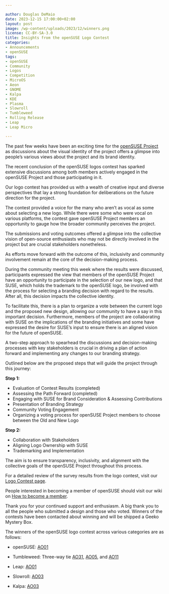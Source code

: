 ```yaml
---

author: Douglas DeMaio 
date: 2023-12-15 17:00:00+02:00
layout: post
image: /wp-content/uploads/2023/12/winners.png
license: CC-BY-SA-3.0
title: Insights from the openSUSE Logo Contest 
categories:
- Announcements
- openSUSE
tags:
- openSUSE
- Community
- Logos
- Competition
- MicroOS
- Aeon
- GNOME
- Kalpa
- KDE
- Plasma
- Slowroll
- Tumbleweed
- Rolling Release
- Leap
- Leap Micro

---
```


The past few weeks have been an exciting time for the [openSUSE Project](https://www.opensuse.org/) as discussions about the visual identity of the project offers a glimpse into people’s various views about the project and its brand identity.

The recent conclusion of the openSUSE logos contest has sparked extensive discussions among both members actively engaged in the openSUSE Project and those participating in it.

Our logo contest has provided us with a wealth of creative input and diverse perspectives that lay a strong foundation for deliberations on the future direction for the project. 

The contest provided a voice for the many who aren’t as vocal as some about selecting a new logo. While there were some who were vocal on various platforms, the contest gave openSUSE Project members an opportunity to gauge how the broader community perceives the project. 

The submissions and voting outcomes offered a glimpse into the collective vision of open-source enthusiasts who may not be directly involved in the project but are crucial stakeholders nonetheless.

As efforts move forward with the outcome of this, inclusivity and community involvement remain at the core of the decision-making process. 

During the community meeting this week where the results were discussed, participants expressed the view that members of the openSUSE Project have an opportunity to participate in the selection of our new logo, and that SUSE, which holds the trademark to the openSUSE logo, be involved with the process for selecting a branding decision with regard to the results. After all, this decision impacts the collective identity.

To facilitate this, there is a plan to organize a vote between the current logo and the proposed new design, allowing our community to have a say in this important decision. Furthermore, members of the project are collaborating with SUSE on the implications of the branding initiatives and some have expressed the desire for SUSE’s input to ensure there is an aligned vision for the future of openSUSE.

A two-step approach to spearhead the discussions and decision-making processes with key stakeholders is crucial in driving a plan of action forward and implementing any changes to our branding strategy.

Outlined below are the proposed steps that will guide the project through this journey:

**Step 1:** 

* Evaluation of Contest Results (completed)
* Assessing the Path Forward (completed)
* Engaging with SUSE for Brand Consideration & Assessing Contributions
* Presentation of Branding Strategy
* Community Voting Engagement
* Organizing a voting process for openSUSE Project members to choose between the Old and New Logo


**Step 2:** 

* Collaboration with Stakeholders
* Aligning Logo Ownership with SUSE
* Trademarking and Implementation

The aim is to ensure transparency, inclusivity, and alignment with the collective goals of the openSUSE Project throughout this process.

For a detailed review of the survey results from the logo contest, visit our [Logo Contest page](https://en.opensuse.org/Logocontest).

People interested in becoming a member of openSUSE should visit our wiki on [How to become a member](https://en.opensuse.org/openSUSE:Members#How_to_become_a_Member).

Thank you for your continued support and enthusiasm. A big thank you to all the people who submitted a design and those who voted. Winners of the contests have been contacted about winning and will be shipped a Geeko Mystery Box.

The winners of the openSUSE logo contest across various categories are as follows:

* openSUSE: [AO01](https://en.opensuse.org/File:OpenSUSE-hellcp.svg)

* Tumbleweed: Three-way tie [AO31](https://en.opensuse.org/images/e/e0/Thumbleweed_logo_concept.png), [AO05](https://en.opensuse.org/images/8/84/Tumbleweed_ALT2.svg), and [AO11](https://en.opensuse.org/images/d/d0/OpenSUSE-Tumbleweed_Logo_scrub1701.png)

* Leap: [AO01](https://en.opensuse.org/images/5/52/Leap-hellcp1.svg)

* Slowroll: [AO03](https://en.opensuse.org/images/9/91/Slowroll_logo_by_pprmint.svg)

* Kalpa: [AO03](https://en.opensuse.org/images/6/6f/Kalpa_-_Nikolayan%27s_Logo.svg)

<meta name="openSUSE, Community, competition, logo, vote, survey, Tumbleweed, Leap, Slowroll, Kalpa, Aeon, MicroOS, Leap Micro" content="HTML,CSS,XML,JavaScript">
